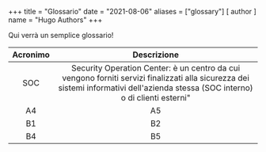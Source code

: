 +++
title = "Glossario"
date = "2021-08-06"
aliases = ["glossary"]
[ author ]
  name = "Hugo Authors"
+++

Qui verrà un semplice glossario!


| Acronimo | Descrizione | 
|:------:|:------:|
|   SOC   |   Security Operation Center: è un centro da cui vengono forniti servizi finalizzati alla sicurezza dei sistemi informativi dell'azienda stessa (SOC interno) o di clienti esterni"   |
|   A4   |   A5   |
|   B1   |   B2   |
|   B4   |   B5   |